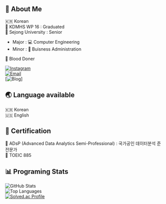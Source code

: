 ## 🚀 About Me  
🇰🇷 Korean  
🔹 KDMHS WP 16 : Graduated  
🔹 Sejong University : Senior  
  - Major : 💻 Computer Engineering
  - Minor : 💼 Buisness Administration
    
🔹 Blood Doner 

[![Instagram](https://img.shields.io/badge/Instagram-E4405F?style=flat-square&logo=instagram&logoColor=white)](https://www.instagram.com/gdj0208/)  
[![Email](https://img.shields.io/badge/Email-D14836?style=flat-square&logo=gmail&logoColor=white)](mailto:gdjsun@naver.com)  
[![Blog](https://gdj0208.tistory.com/)] 

## 🌏 Language available  
🇰🇷 Korean  
🇺🇸 English  


## 📝 Certification
🔹 ADsP (Advanced Data Analytics Semi-Professional) : 국가공인 데이터분석 준전문가  
🔹 TOEIC 885  



## 📊 Programing Stats  
![GitHub Stats](https://github-readme-stats.vercel.app/api?username=gdj0208&show_icons=true&theme=radical)  
![Top Languages](https://github-readme-stats.vercel.app/api/top-langs/?username=gdj0208&layout=compact&theme=radical)  
[![Solved.ac Profile](http://mazassumnida.wtf/api/generate_badge?boj=gdj0208)](https://solved.ac/gdj0208)  

